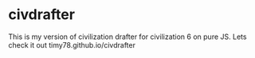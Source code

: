 # civdrafter
This is my version of civilization drafter for civilization 6 on pure JS.
Lets check it out timy78.github.io/civdrafter 

